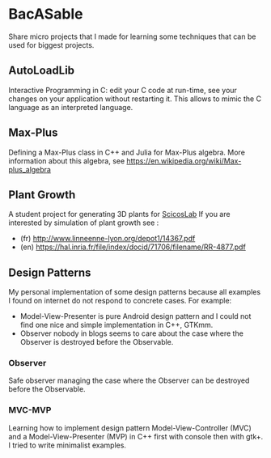 # BacASable

Share micro projects that I made for learning some techniques that can be used
for biggest projects.

## AutoLoadLib

Interactive Programming in C: edit your C code at run-time, see your changes on
your application without restarting it.  This allows to mimic the C language as
an interpreted language.

## Max-Plus

Defining a Max-Plus class in C++ and Julia for Max-Plus algebra.
More information about this algebra, see https://en.wikipedia.org/wiki/Max-plus_algebra

## Plant Growth

A student project for generating 3D plants for [ScicosLab](http://www.scicoslab.org/)
If you are interested by simulation of plant growth see :
* (fr) http://www.linneenne-lyon.org/depot1/14367.pdf
* (en) https://hal.inria.fr/file/index/docid/71706/filename/RR-4877.pdf

## Design Patterns

My personal implementation of some design patterns because all examples I found
on internet do not respond to concrete cases. For example:
- Model-View-Presenter is pure Android design pattern and I could not find one
  nice and simple implementation in C++, GTKmm.
- Observer nobody in blogs seems to care about the case where the Observer is
  destroyed before the Observable.

### Observer

Safe observer managing the case where the Observer can be destroyed before the
Observable.

### MVC-MVP

Learning how to implement design pattern Model-View-Controller (MVC) and a
Model-View-Presenter (MVP) in C++ first with console then with gtk+.
I tried to write minimalist examples.
